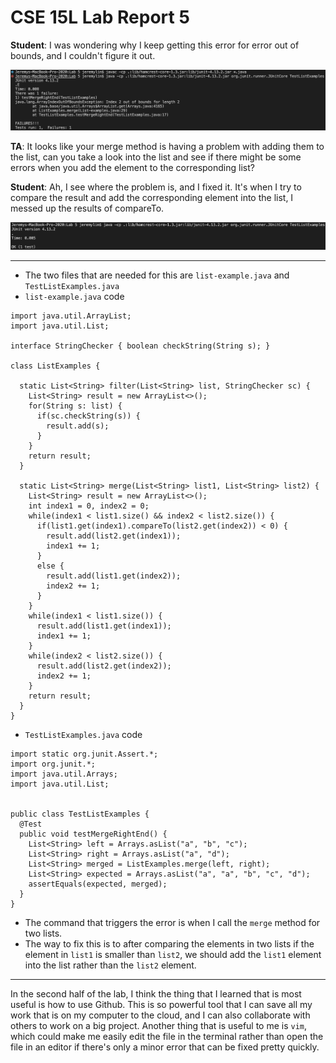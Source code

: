 <h1>CSE 15L Lab Report 5</h1>

**Student**: I was wondering why I keep getting this error for error out of bounds, and I couldn't figure it out.

![image](/Pictures/cse-15l-lab-5-1.png)

**TA**: It looks like your merge method is having a problem with adding them to the list, can you take a look into the list and see if there might be some errors when you add the element to the corresponding list?

**Student**: Ah, I see where the problem is, and I fixed it. It's when I try to compare the result and add the corresponding element into the list, I messed up the results of compareTo.

![image](Pictures/cse-15l-lab-5-2.png)

---

- The two files that are needed for this are `list-example.java` and `TestListExamples.java`
- `list-example.java` code

```
import java.util.ArrayList;
import java.util.List;

interface StringChecker { boolean checkString(String s); }

class ListExamples {

  static List<String> filter(List<String> list, StringChecker sc) {
    List<String> result = new ArrayList<>();
    for(String s: list) {
      if(sc.checkString(s)) {
        result.add(s);
      }
    }
    return result;
  }

  static List<String> merge(List<String> list1, List<String> list2) {
    List<String> result = new ArrayList<>();
    int index1 = 0, index2 = 0;
    while(index1 < list1.size() && index2 < list2.size()) {
      if(list1.get(index1).compareTo(list2.get(index2)) < 0) {
        result.add(list2.get(index1));
        index1 += 1;
      }
      else {
        result.add(list1.get(index2));
        index2 += 1;
      }
    }
    while(index1 < list1.size()) {
      result.add(list1.get(index1));
      index1 += 1;
    }
    while(index2 < list2.size()) {
      result.add(list2.get(index2));
      index2 += 1;
    }
    return result;
  }
}
```

- `TestListExamples.java` code

```
import static org.junit.Assert.*;
import org.junit.*;
import java.util.Arrays;
import java.util.List;


public class TestListExamples {
  @Test
  public void testMergeRightEnd() {
    List<String> left = Arrays.asList("a", "b", "c");
    List<String> right = Arrays.asList("a", "d");
    List<String> merged = ListExamples.merge(left, right);
    List<String> expected = Arrays.asList("a", "a", "b", "c", "d");
    assertEquals(expected, merged);
  }
}
```

- The command that triggers the error is when I call the `merge` method for two lists.
- The way to fix this is to after comparing the elements in two lists if the element in `list1` is smaller than `list2`, we should add the `list1` element into the list rather than the `list2` element.

---

In the second half of the lab, I think the thing that I learned that is most useful is how to use Github. This is so powerful tool that I can save all my work that is on my computer to the cloud, and I can also collaborate with others to work on a big project. Another thing that is useful to me is `vim`, which could make me easily edit the file in the terminal rather than open the file in an editor if there's only a minor error that can be fixed pretty quickly.
